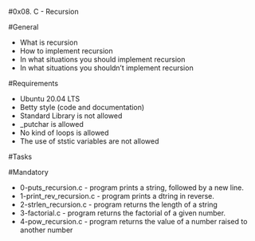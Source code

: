 #0x08. C - Recursion

#General
- What is recursion
- How to implement recursion
- In what situations you should implement recursion
- In what situations you shouldn’t implement recursion

#Requirements
- Ubuntu 20.04 LTS
- Betty style (code and documentation)
- Standard Library is not allowed
- _putchar is allowed
- No kind of loops is allowed
- The use of ststic variables are not allowed

#Tasks

#Mandatory
- 0-puts_recursion.c - program prints a string, followed by a new line.
- 1-print_rev_recursion.c - program prints a dtring in reverse.
- 2-strlen_recursion.c - program returns the length of a string
- 3-factorial.c - program returns the factorial of a given number.
- 4-pow_recursion.c - program returns the value of a number raised to another number

